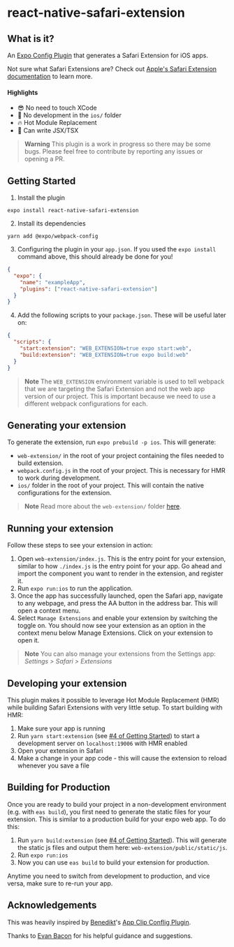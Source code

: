 # react-native-safari-extension

## What is it?

An [Expo Config Plugin](https://docs.expo.dev/guides/config-plugins/) that generates a Safari Extension for iOS apps.

Not sure what Safari Extensions are? Check out [Apple's Safari Extension documentation](https://developer.apple.com/safari/extensions/) to learn more.

#### Highlights

- :sunglasses: No need to touch XCode
- :raised_hands: No development in the `ios/` folder
- :fire: Hot Module Replacement
- :tada: Can write JSX/TSX

> **Warning** This plugin is a work in progress so there may be some bugs. Please feel free to contribute by reporting any issues or opening a PR.

## Getting Started

1. Install the plugin

```console
expo install react-native-safari-extension
```

2. Install its dependencies

```console
yarn add @expo/webpack-config
```

3. Configuring the plugin in your `app.json`. If you used the `expo install` command above, this should already be done for you!

```json
{
  "expo": {
    "name": "exampleApp",
    "plugins": ["react-native-safari-extension"]
  }
}
```

4. Add the following scripts to your `package.json`. These will be useful later on:

```json
{
  "scripts": {
    "start:extension": "WEB_EXTENSION=true expo start:web",
    "build:extension": "WEB_EXTENSION=true expo build:web"
  }
}
```

> **Note** The `WEB_EXTENSION` environment variable is used to tell webpack that we are targeting the Safari Extension and not the web app version of our project. This is important because we need to use a different webpack configurations for each.

## Generating your extension

To generate the extension, run `expo prebuild -p ios`. This will generate:

- `web-extension/` in the root of your project containing the files needed to build extension.
- `webpack.config.js` in the root of your project. This is necessary for HMR to work during development.
- `ios/` folder in the root of your project. This will contain the native configurations for the extension.

> **Note** Read more about the `web-extension/` folder [here](./web-extension/README.md).

## Running your extension

Follow these steps to see your extension in action:

1. Open `web-extension/index.js`. This is the entry point for your extension, similar to how `./index.js` is the entry point for your app. Go ahead and import the component you want to render in the extension, and register it.
2. Run `expo run:ios` to run the application.
3. Once the app has successfully launched, open the Safari app, navigate to any webpage, and press the AA button in the address bar. This will open a context menu.
4. Select `Manage Extensions` and enable your extension by switching the toggle on. You should now see your extension as an option in the context menu below Manage Extensions. Click on your extension to open it.

> **Note** You can also manage your extensions from the Settings app: _Settings > Safari > Extensions_

## Developing your extension

This plugin makes it possible to leverage Hot Module Replacement (HMR) while building Safari Extensions with very little setup. To start building with HMR:

1. Make sure your app is running
2. Run `yarn start:extension` (see [#4 of Getting Started](#getting-started)) to start a development server on `localhost:19006` with HMR enabled
3. Open your extension in Safari
4. Make a change in your app code - this will cause the extension to reload whenever you save a file

## Building for Production

Once you are ready to build your project in a non-development environment (e.g. with `eas build`), you first need to generate the static files for your extension. This is similar to a production build for your expo web app. To do this:

1. Run `yarn build:extension` (see [#4 of Getting Started](#getting-started)). This will generate the static js files and output them here: `web-extension/public/static/js`.
2. Run `expo run:ios`
3. Now you can use `eas build` to build your extension for production.

Anytime you need to switch from development to production, and vice versa, make sure to re-run your app.

## Acknowledgements

This was heavily inspired by [Benedikt](https://twitter.com/bndkt)'s [App Clip Conflig Plugin](https://github.com/bndkt/react-native-app-clip).

Thanks to [Evan Bacon](https://twitter.com/Baconbrix) for his helpful guidance and suggestions.
